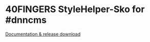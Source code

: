 # 40FINGERS StyleHelper-Sko for #dnncms

[Documentation & release download](https://www.40fingers.net/Products/DNN-Stylehelper)
